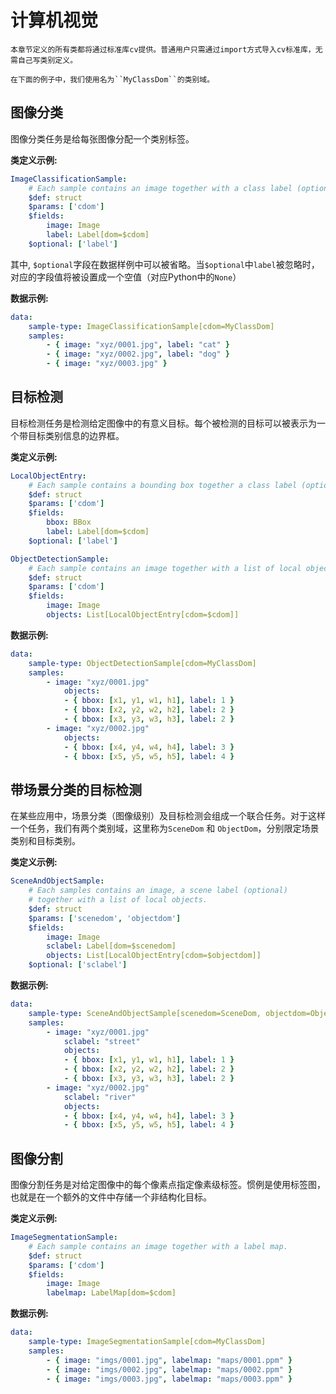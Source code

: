 # 计算机视觉 

```{note}
本章节定义的所有类都将通过标准库cv提供。普通用户只需通过import方式导入cv标准库，无需自己写类别定义。

在下面的例子中，我们使用名为``MyClassDom``的类别域。
```

## 图像分类

图像分类任务是给每张图像分配一个类别标签。

**类定义示例:**

```yaml
ImageClassificationSample:
    # Each sample contains an image together with a class label (optional).
    $def: struct
    $params: ['cdom'] 
    $fields:
        image: Image
        label: Label[dom=$cdom]
    $optional: ['label']
```

其中, ``$optional``字段在数据样例中可以被省略。当``$optional``中``label``被忽略时，对应的字段值将被设置成一个空值（对应Python中的``None``）

**数据示例:**

```yaml
data:
    sample-type: ImageClassificationSample[cdom=MyClassDom]
    samples:
        - { image: "xyz/0001.jpg", label: "cat" }
        - { image: "xyz/0002.jpg", label: "dog" }
        - { image: "xyz/0003.jpg" }
```

## 目标检测


目标检测任务是检测给定图像中的有意义目标。每个被检测的目标可以被表示为一个带目标类别信息的边界框。

**类定义示例:**

```yaml
LocalObjectEntry:
    # Each sample contains a bounding box together a class label (optional).
    $def: struct
    $params: ['cdom']
    $fields:
        bbox: BBox
        label: Label[dom=$cdom]
    $optional: ['label']

ObjectDetectionSample:
    # Each sample contains an image together with a list of local objects.
    $def: struct
    $params: ['cdom']
    $fields:
        image: Image
        objects: List[LocalObjectEntry[cdom=$cdom]]
```

**数据示例:**

```yaml
data:
    sample-type: ObjectDetectionSample[cdom=MyClassDom]
    samples:
        - image: "xyz/0001.jpg"
            objects: 
            - { bbox: [x1, y1, w1, h1], label: 1 }
            - { bbox: [x2, y2, w2, h2], label: 2 }
            - { bbox: [x3, y3, w3, h3], label: 2 }
        - image: "xyz/0002.jpg"
            objects: 
            - { bbox: [x4, y4, w4, h4], label: 3 }
            - { bbox: [x5, y5, w5, h5], label: 4 }
```


## 带场景分类的目标检测

在某些应用中，场景分类（图像级别）及目标检测会组成一个联合任务。对于这样一个任务，我们有两个类别域，这里称为``SceneDom`` 和 ``ObjectDom``，分别限定场景类别和目标类别。

**类定义示例:**

```yaml
SceneAndObjectSample:
    # Each samples contains an image, a scene label (optional)
    # together with a list of local objects.
    $def: struct
    $params: ['scenedom', 'objectdom']
    $fields:
        image: Image 
        sclabel: Label[dom=$scenedom]
        objects: List[LocalObjectEntry[cdom=$objectdom]]
    $optional: ['sclabel']
```

**数据示例:**

```yaml
data:
    sample-type: SceneAndObjectSample[scenedom=SceneDom, objectdom=ObjectDom]
    samples:
        - image: "xyz/0001.jpg"
            sclabel: "street"
            objects: 
            - { bbox: [x1, y1, w1, h1], label: 1 }
            - { bbox: [x2, y2, w2, h2], label: 2 }
            - { bbox: [x3, y3, w3, h3], label: 2 }
        - image: "xyz/0002.jpg"
            sclabel: "river"
            objects: 
            - { bbox: [x4, y4, w4, h4], label: 3 }
            - { bbox: [x5, y5, w5, h5], label: 4 }
```

## 图像分割

图像分割任务是对给定图像中的每个像素点指定像素级标签。惯例是使用标签图，也就是在一个额外的文件中存储一个非结构化目标。

**类定义示例:**

```yaml
ImageSegmentationSample:
    # Each sample contains an image together with a label map.
    $def: struct
    $params: ['cdom']
    $fields:
        image: Image
        labelmap: LabelMap[dom=$cdom]
```
        
**数据示例:**

```yaml
data:
    sample-type: ImageSegmentationSample[cdom=MyClassDom]
    samples:
        - { image: "imgs/0001.jpg", labelmap: "maps/0001.ppm" }
        - { image: "imgs/0002.jpg", labelmap: "maps/0002.ppm" }
        - { image: "imgs/0003.jpg", labelmap: "maps/0003.ppm" }
```
